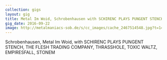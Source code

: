 ```yaml
---
collection: gigs
layout: gig
title: Metal Im Woid, Schrobenhausen with SCHIRENC PLAYS PUNGENT STENCH, THE FLESH TRADING COMPANY, THRASSHOLE, TOXIC WALTZ, EMPIRESFALL, STONEM
gig_date: 2016-09-22
image: http://metalmaniacs-sob.de/s/cc_images/cache_2467514548.jpg?t=1483625682
---
```


Schrobenhausen, Metal Im Woid, with SCHIRENC PLAYS PUNGENT STENCH,
THE FLESH TRADING COMPANY,
THRASSHOLE,
TOXIC WALTZ,
EMPIRESFALL,
STONEM
